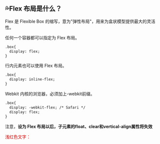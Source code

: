 ## :sweat_drops:Flex 布局是什么？
Flex 是 Flexible Box 的缩写，意为"弹性布局"，用来为盒状模型提供最大的灵活性。

任何一个容器都可以指定为 Flex 布局。

```HTML
.box{
  display: flex;
}
```
行内元素也可以使用 Flex 布局。

```HTML
.box{
  display: inline-flex;
}
```
Webkit 内核的浏览器，必须加上-webkit前缀。

```HTML
.box{
  display: -webkit-flex; /* Safari */
  display: flex;
}
```
注意，**设为 Flex 布局以后，子元素的float、clear和vertical-align属性将失效**

<font color="#dd0000">浅红色文字：</font>
